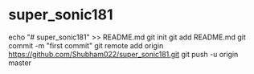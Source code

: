 # super_sonic181
echo "# super_sonic181" >> README.md
git init
git add README.md
git commit -m "first commit"
git remote add origin https://github.com/Shubham022/super_sonic181.git
git push -u origin master
